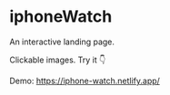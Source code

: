 # iphoneWatch


An interactive landing page. 

Clickable images. Try it 👇

Demo: https://iphone-watch.netlify.app/
